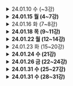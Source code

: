 <details>
  <summary>24.01.10 수 (~3강)</summary>
  <!-- 내용 -->
  **기존 자바 소스 살펴보기 및 코틀린 사용을 위한 세팅**

도서관리 애플리케이션 리팩토링 목표

1. Java로 작성된 도서관리 애플리케이션 이해
2. 테스트 코드의 필요성 이해, Junit5로 Spring Boot의 테스트 코드 작성
3. Kotlin으로 테스트를 작성하며 Kotlin 코드 작성에 익숙해진다.

코틀린을 사용하기 위해서는 plugin이 필요하다.

build.gradle을 열어 plugins 에 추가해야 한다.

```java
id 'org.jetbrains.kotlin.jvm' version '1.6.21'
```

또한 dependency도 추가해야 한다.

dependencies 부분에

```java
implementation 'org.jetbrains.kotlin:kotlin-stdlib-jdk8'
```

그리고 코틀린으로 컴파일 해야 하기 때문에

```java
compileKotlin {
    kotlinOptions {
        jvmTarget = "11"
    }
}

compileTestKotlin {
    kotlinOptions {
        jvmTarget = "11"
    }
}
```

JDK 버전에 맞춰 11로 세팅해준다.

위와 같이 build.gradle을 수정하고 refresh를 해준 뒤,

실제 코틀린 코드를 작성하기 위해 코틀린을 위한 패키지를 만들어준다.

src-main 경로에 java 패키지 아래 kotlin 디렉토리를 생성해준다.

마찬가지로 src-test 경로에도 kotlin 디렉토리를 생성해준다.

이후 자바의 패키지 구조와 동일하게 kotlin 디렉토리 안에도 패키지를 만들어준다.
</details>

<details>
  <summary><b>24.01.15 월 (4~7강)</b></summary>
  <!-- 내용 -->
  - **사칙연산 계산기에 대해 테스트 코드 작성 (수동 테스트)**
    
    ```java
    package com.group.libraryapp.calculator
    
    // 계산기 요구사항
    // 1. 계산기는 정수만을 취급한다.
    // 2. 계산기가 생성될 때 숫자를 1개 받는다.
    // 3. 최초 숫자가 기록된 이후에는 연산자 함수를 통해
    // 숫자를 받아 지속적으로 계산한다.
    class Calculator(
        var number: Int
    ) {
    
        fun add(operand: Int) {
            this.number += operand
        }
    
        fun minus(operand: Int) {
            this.number -= operand
        }
    
        fun multiply(operand: Int) {
            this.number *= operand
        }
    
        fun divide(operand: Int) {
            if (operand == 0) {
                throw IllegalArgumentException("0으로 나눌 수 없습니다")
            }
            this.number /= operand
        }
    
    }
    ```
    
    ```java
    package com.group.libraryapp.calculator
    
    fun main() {
        val calculatorTest = CalculatorTest()
    //    calculatorTest.addTest()
        calculatorTest.addTest2()
        calculatorTest.minusTest()
        calculatorTest.multiplyTest()
        calculatorTest.divideTest()
        calculatorTest.divideExceptionTest()
    }
    
    class CalculatorTest {
    
        //data class Calculator ; Calculator를 data class로 만들었을 때 add() 테스트 코드
        fun addTest() {
            // given : 테스트 대상을 만들어 준비하는 과정
            val calculator = Calculator(5)
    
            // when : 실제 우리가 테스트 하고 싶은 기능을 호출하는 과정
            calculator.add(3)
    
            // then : 호출 이후 의도한대로 결과가 나왔는지 확인하는 과정
            val expectedCalculator = Calculator(8)
            if (calculator != expectedCalculator) {
                throw IllegalStateException()
            }
        }
    
        // Calculator의 number를 private이 아닌 public(기본) 으로 만들었을 때 add() 테스트 코드
        fun addTest2() {
            // given
            val calculator = Calculator(5)
    
            // when
            calculator.add(3)
    
            // number가 private이 아니라 public 이면 setter가 열려서 거부감이 들 수 있다.
            // -> Calculator 안에서 public 커스텀 getter를 만들어 활용하면 된다.
            // ex.
    //        class Calculator(
    //                private var _number: Int
    //        ) {
    //
    //            // getter만 열어주기 위해 다음과 같은 방법 사용
    //            val number: Int
    //                get() = this._number
            // but 추가적인 코드가 필요하다는 비용이 발생하기 때문에
            // setter 를 그냥 열어두고 사용하지 않음으로 약속하는 것으로 한다.
    
            // then
            if (calculator.number != 8) {
                throw IllegalStateException()
            }
        }
    
        fun minusTest() {
            // given
            val calculator = Calculator(5)
    
            // when
            calculator.minus(3)
    
            // then
            if (calculator.number != 2) {
                throw IllegalStateException()
            }
        }
    
        fun multiplyTest() {
            // given
            val calculator = Calculator(5)
    
            // when
            calculator.multiply(3)
    
            // then
            if (calculator.number != 15) {
                throw IllegalStateException()
            }
        }
    
        fun divideTest() {
            // given
            val calculator = Calculator(5)
    
            // when
            calculator.divide(2)
    
            // then
            if (calculator.number != 2) {
                throw IllegalStateException()
            }
        }
    
        // divide 함수에서는 0이 들어가면 exception을 발생하게 해놨으므로 이 부분도 테스트 한다.
        fun divideExceptionTest() {
            // given
            val calculator = Calculator(5)
    
            // when
            try {
                calculator.divide(0)
            } catch (e: IllegalArgumentException) {
                if (e.message != "0으로 나눌 수 없습니다") {
                    throw IllegalStateException("기대하는 예외 메시지가 아닙니다.")
                }
                return // 테스트 성공!
            } catch (e: Exception) {
                throw IllegalStateException()
            }
    
            throw IllegalStateException("기대하는 예외가 발생하지 않았습니다.")
        }
    
        // 위처럼 수동으로 만든 테스트 코드의 단점 -> JUnit5 프레임워크 사용하는 게 좋다
        // 1. 테스트 클래와 메소드가 생길 때마다 메인 메소드에 수동으로 코드를
        // 작성해주어야 하고, 메인 메소드가 아주 커진다.
        // 테스트 메소드를 개별적으로 실행하기도 어렵다.
    
        // 2. 테스트가 실패한 경우 무엇을 기대하였고, 어떤 잘못된 값이 들어와
        // 실패했는지 알려주지 않는다.
        // 예외를 던지거나, try catch 를 사용해야 하는 등 직접 구현해야할 부분이 많아 불편하다.
    
        // 3. 테스트 메소드별로 공통적으로 처리해야 하는 기능이 있다면,
        // 메소드마다 중복이 생긴다.
    }
    ```
    
- **Junit5 사용법과 테스트 코드 리팩토링**
    - Junit5 에서 사용되는 5가지 어노테이션
        
        **@Test** : 테스트 메소드를 지정한다. 테스트 메소드를 실행하는 과정에서 오류가 없으면 성공이다.
        
        **@BeforeEach** : 각 테스트 메소드가 수행되기 전에 실행되는 메소드를 지정한다.
        
        **@AfterEach** : 각 테스트가 수행된 후에 실행되는 메소드를 지정한다.
        
        **@BeforeAll** : 모든 테스트를 수행하기 전에 최초 1회 수행되는 메소드를 지정한다.
        
        **@AfterAll** : 모든 테스트를 수행한 후 최후 1회 수행되는 메소드를 지정한다.
        
    - Junit5에서 자주 사용되는 단언문 몇 가지
        
        ```kotlin
        val isNew = true
        assertThat(isNew).isTrue
        assertThat(isNew).isFalse
        // true/ false 확인
        
        val people = listOf(Person("A"), Person("B"))
        assertThat(people).hasSize(2)
        // size 확인
        
        val people = listOf(Person("A"), Person("B"))
        assertThat(people).extracting("name").containsExactlyInAnyOrder("A", "B")
        // 주어진 컬렉션 안의 item 들에서
        // name 이라는 프로퍼티를 추출한 후
        // 그 값이 A와 B인지 검증
        
        val people = listOf(Person("A"), Person("B"))
        assertThat(people).extracting("name").containsExactly("A", "B")
        // 주어진 컬렉션 안의 item 들에서
        // name 이라는 프로퍼티 추출한 후
        // 그 값이 A와 B인지 검증 (순서까지 확인)
        
        assertThrows<IllegalArgumentException> {
        	function1()
        }
        // function1 함수를 실행했을 때
        // IllegalArgumentException이 나오는지 검증
        
        val message = assertThrows<IllegalArgumentException> {
        	function1()
        }.message
        assertThat(message).isEqualTo("잘못된 값이 들어왔습니다")
        // message를 가져와 예외 메시지를 확인할 수 있다.
        ```
        
    - Junit5로 리팩토링
        
        ```kotlin
        package com.group.libraryapp.calculator
        
        import org.assertj.core.api.AssertionsForInterfaceTypes.assertThat
        import org.junit.jupiter.api.Test
        import org.junit.jupiter.api.assertThrows
        
        class JunitCalculatorTest {
        
            @Test
            fun addTest() {
                // given
                val calculator = Calculator(5)
        
                // when
                calculator.add(3)
        
                // then
                assertThat(calculator.number).isEqualTo(8)
                // 만약 기대값을 다르게 한다면 fail 이 나며 아래와 같이 나온다
        //        expected: 7
        //        but was: 8
            }
        
            @Test
            fun minusTest() {
                // given
                val calculator = Calculator(5)
        
                // when
                calculator.minus(3)
        
                // then
                assertThat(calculator.number).isEqualTo(2)
            }
        
            @Test
            fun multiplyTest() {
                // given
                val calculator = Calculator(5)
        
                // when
                calculator.multiply(3)
        
                // then
                assertThat(calculator.number).isEqualTo(15)
            }
        
            @Test
            fun divideTest() {
                // given
                val calculator = Calculator(5)
        
                // when
                calculator.divide(2)
        
                // then
                assertThat(calculator.number).isEqualTo(2)
            }
        
            @Test
            fun divideExceptionTest() {
                // given
                val calculator = Calculator(5)
        
                // when & then
                val message = assertThrows<IllegalArgumentException> {
                    calculator.divide(0)
                }.message
        
                assertThat(message).isEqualTo("0으로 나눌 수 없습니다")
            }
        
        		@Test
            fun divideExceptionTest2() {
                // given
                val calculator = Calculator(5)
        
                // when & then
                assertThrows<IllegalArgumentException> {
                    calculator.divide(0)
                }.apply {
                    assertThat(message).isEqualTo("0으로 나눌 수 없습니다")
                }
            }
        }
        ```
</details>

<details>
  <summary>24.01.16 화 (7~8강)</summary>
  <!-- 내용 -->
  - **Junit5로 Spring Boot 테스트 하기**
    
    어떤 계층을 어떻게 테스트 해야 할까?
    
    - Spring Boot의 Layered Architecture
        
        Controller : 스프링 컨텍스트에 의해 관리되는 Bean
        
        Service : 스프링 컨텍스트에 의해 관리되는 Bean
        
        Repository : 스프링 컨텍스트에 의해 관리되는 Bean
        
        Domain : 순수한 Java 객체(POJO)
        
    - Spring Boot 각 계층을 테스트 하는 방법
        
        Domain 계층 : 클래스를 테스트하는 것과 동일
        
        Service, Repository 계층 : 스프링 빈을 사용하는 테스트 방법 사용 (@SpringBootTest), 데이터 위주 검증
        
        Controller 계층 : 스프링 빈을 사용하는 테스트 방법 사용(@SpringBootTest), 응답받은 JSON을 비롯한 HTTP 위주의 검증
        
    - 어떤 계층을 테스트 해야 할까?
        
        당연히 best는 모든 계층에 대해 많은 case를 검증하는 것 but 현실적으로 유지 보수와 코딩 시간을 고려해 보통 Service 계층을 테스트 한다.(A를 보냈을 때 B가 잘 나오는지, 원하는 로직을 잘 수행 하는지 검증할 수 있기 때문)
        
    - 예시
        
        ```kotlin
        package com.group.libraryapp.service.user
        
        import com.group.libraryapp.domain.user.User
        import com.group.libraryapp.domain.user.UserRepository
        import com.group.libraryapp.dto.user.request.UserCreateRequest
        import com.group.libraryapp.dto.user.request.UserUpdateRequest
        import org.assertj.core.api.AssertionsForInterfaceTypes.assertThat
        import org.junit.jupiter.api.AfterEach
        import org.junit.jupiter.api.DisplayName
        import org.junit.jupiter.api.Test
        import org.springframework.beans.factory.annotation.Autowired
        import org.springframework.boot.test.context.SpringBootTest
        
        @SpringBootTest
        class UserServiceTest @Autowired constructor( // 생성자에 @Autowired 를 공통으로 붙인다
        //        @Autowired
                private val userRepository: UserRepository,
        //        @Autowired
                private val userService: UserService,
        ) {
        
            @AfterEach
            fun clean() {
                userRepository.deleteAll()
            }
        
            @Test
            @DisplayName("유저 저장이 정상 동작한다")
            fun saveUserTest() {
                // given
                val request = UserCreateRequest("김현준", null)
        
                // when
                userService.saveUser(request)
                // 하나를 저장하고
        
                // then
                val results = userRepository.findAll()
        
                assertThat(results).hasSize(1)
                // 생성된 유저가 진짜 1개인지 검증
        
                assertThat(results[0].name).isEqualTo("김현준")
                assertThat(results[0].age).isNull()
                // 생성된 유저의 정보가 저장하려는 값과 일치하는지 검증
                // -> results[0].age must not be null : NPE 발생
                // -> java 코드로 Integer로 돼있지만 코틀린에서는 null 허용인지 모르기 때문에
                // null이 안들어갈 것이라고 가정하고 가져옴 (플랫폼 타입)
                // => age getter에 @Nullable(jetbrains) 붙여주면 된다
            }
        
            @Test
            @DisplayName("유저 조회가 정상 동작한다")
            fun getUsersTest() {
                // given
                userRepository.saveAll(listOf(
                    User("A", 20),
                    User("B", null),
                ))
        
                // when
                val results = userService.getUsers()
        
                // then
                assertThat(results).hasSize(2) // 각각의 테스트를 할 때는 테스트가 성공하지만, 전체 테스트일 때는 실패(Expected size: 2 but was: 3 in:)한다.
                // -> 두 테스트가 Spring Context를 공유하기 때문에
                // => 테스트가 끝나면 공유 자원인 DB를 깨끗하게 해줘야 한다 : @AfterEach를 활용
                assertThat(results).extracting("name").containsExactlyInAnyOrder("A", "B")
                assertThat(results).extracting("age").containsExactlyInAnyOrder(20, null)
            }
        
            @Test
            @DisplayName("유저 이름 수정이 정상 동작한다")
            fun updateUserNameTest() {
                // given
                val savedUSer = userRepository.save(User("A", null))
                val request = UserUpdateRequest(savedUSer.id, "B")
        
                // when
                userService.updateUserName(request)
        
                // then
                val result = userRepository.findAll()[0]
                assertThat(result.name).isEqualTo("B")
            }
        
            @Test
            @DisplayName("유저 삭제가 정상 동작한다")
            fun deleteUserTest() {
                // given
                userRepository.save(User("A", null))
        
                // when
                userService.deleteUser("A")
        
                // then
                assertThat(userRepository.findAll()).isEmpty()
            }
        }
        ```
</details>

<details>
  <summary><b>24.01.18 목 (9~11강)</b></summary>
  <!-- 내용 -->
  **BookServiceTest 만들기**

```kotlin
package com.group.libraryapp.service.book

import com.group.libraryapp.domain.book.Book
import com.group.libraryapp.domain.book.BookRepository
import com.group.libraryapp.domain.user.User
import com.group.libraryapp.domain.user.UserRepository
import com.group.libraryapp.domain.user.loanhistory.UserLoanHistory
import com.group.libraryapp.domain.user.loanhistory.UserLoanHistoryRepository
import com.group.libraryapp.dto.book.request.BookLoanRequest
import com.group.libraryapp.dto.book.request.BookRequest
import com.group.libraryapp.dto.book.request.BookReturnRequest
import org.assertj.core.api.AssertionsForInterfaceTypes.assertThat
import org.junit.jupiter.api.AfterEach
import org.junit.jupiter.api.DisplayName
import org.junit.jupiter.api.Test
import org.junit.jupiter.api.assertThrows
import org.springframework.beans.factory.annotation.Autowired
import org.springframework.boot.test.context.SpringBootTest

@SpringBootTest
class BookServiceTest @Autowired constructor(

        private val bookService: BookService,
        private val bookRepository: BookRepository,
        private val userRepository: UserRepository,
        private val userLoanHistoryRepository: UserLoanHistoryRepository,
){

    @AfterEach
    fun clean() {
        bookRepository.deleteAll()
        userRepository.deleteAll()
    }

    @Test
    @DisplayName(value = "책 등록이 정상 동작한다")
    fun saveBookTest() {
        // given
        val request = BookRequest("이상한 나라의 앨리스")

        // when
        bookService.saveBook(request)

        // then
        val books = bookRepository.findAll()
        assertThat(books).hasSize(1)
        assertThat(books[0].name).isEqualTo("이상한 나라의 앨리스")
    }

    @Test
    @DisplayName(value = "책 대출이 정상 동작한다")
    fun loanBookTest() {
        // given
        bookRepository.save(Book("이상한 나라의 앨리스"))
        val savedUser = userRepository.save(User("김현준", null))
        val request = BookLoanRequest("김현준", "이상한 나라의 앨리스")

        // when
        bookService.loanBook(request)

        // then
        val results = userLoanHistoryRepository.findAll()
        assertThat(results).hasSize(1)
        assertThat(results[0].bookName).isEqualTo("이상한 나라의 앨리스")
        assertThat(results[0].user.id).isEqualTo(savedUser.id)
        assertThat(results[0].isReturn).isFalse()
    }

    @Test
    @DisplayName(value = "책이 진작 대출되어 있다면, 신규 대출이 실패한다")
    fun loanBookFailTest() {
        // given
        bookRepository.save(Book("이상한 나라의 앨리스"))
        val savedUser = userRepository.save(User("김현준", null))
        userLoanHistoryRepository.save(UserLoanHistory(savedUser, "이상한 나라의 앨리스", false))
        val request = BookLoanRequest("김현준", "이상한 나라의 앨리스")

        // when & then
        val message = assertThrows<IllegalArgumentException> {
            bookService.loanBook(request)
        }.message
        assertThat(message).isEqualTo("진작 대출되어 있는 책입니다")
    }

    @Test
    @DisplayName("책 반납이 정상 동작한다")
    fun returnBookTest() {
        // given
        bookRepository.save(Book("이상한 나라의 앨리스"))
        val savedUser = userRepository.save(User("김현준", null))
        userLoanHistoryRepository.save(UserLoanHistory(savedUser, "이상한 나라의 앨리스", false))
        val request = BookReturnRequest("김현준", "이상한 나라의 앨리스")

        // when
        bookService.returnBook(request)

        // then
        val results = us  erLoanHistoryRepository.findAll()
        assertThat(results).hasSize(1)
        assertTha  t(results[0].isReturn).isTrue()
    }

}
```
</details>

<details>
  <summary><b>24.01.22 월 (12~14강)</b></summary>
  <!-- 내용 -->
  - **도메인 계층을 Kotlin으로 변경하기 (12, 13강)**
    
    ```kotlin
    @Entity
    class User(
            var name: String,
    
            val age: Int?, // age는 null 허용해서 '?' 붙였다
    
            @OneToMany(mappedBy = "user", cascade = [CascadeType.ALL], orphanRemoval = true)
            // cascade 설정시 java와 다르게 대괄호로 감싸야 한다. : [CascadeType.ALL]
            val userLoanHistories: MutableList<UserLoanHistory> = mutableListOf(),
    
            @Id
            @GeneratedValue(strategy = GenerationType.IDENTITY)
            val id: Long? = null,
    ) {
    
        init {
            if(name.isBlank()) {
                throw IllegalArgumentException("이름은 비어 있을 수 없습니다")
            }
        }
    
        fun updateName(name: String) {
            this.name = name
        }
    
        fun loanBook(book: Book) {
            this.userLoanHistories.add(UserLoanHistory(this, book.name, false))
        }
    
        fun returnBook(bookName: String) {
            this.userLoanHistories.first() { history -> history.bookName == bookName }
    				.doReturn()
            // first : 조건에 만족하는 첫번째 요소 찾아옴
        }
    }
    ```
    
- **Kotlin과 JPA를 함께 사용할 때 주의점**
    1. **setter**
    
    ```kotlin
    @Entity
    class User(
    	var name: String,
    	
    	val age: Int?,
    )
    ```
    
    ```kotlin
    fun updateName(name: String) {
    	this.name = name
    }
    ```
    
    setter 대신 좋은 이름의 함수를 사용하는 것이 훨씬 clean하다.
    
    var 프로퍼티가 퍼블릭으로 열려있기 때문에 setter를 쓸 수도 있지만 setter 대신에 좋은 이름의 함수를 사용하는 것이 훨씬 좋기 때문에 위처럼 사용
    
    but, name에 대한 setter는 public 이기 때문에 updateName 메서드를 사용하는 대신 setter를 사용할수도 있다.
    
    근데 Java 코드에서는 애초에 setter를 안 만들어주는 것을 지향하기 때문에 코드 상 setter를 열린 상태로 두는 것이 불편할 수 있다.
    
    public getter는 꼭 필요하기 때문에 setter만 private하게 만드는 것이 최선이다!
    
    → setter를 private 하게 만드는 방법 2 가지
    
    1. backing property(관례상 ‘_’를 붙인 프로퍼티)를 이용하기
    
    ```kotlin
    class User(
    	private var _name: String
    ) {
    	
    	val name: String
    		get() = this._name
    }
    ```
    
    1. custom setter 이용하기
    
    ```kotlin
    class User(
    	name: String
    ) {
    	
    	var name = name
    		private set
    }
    ```
    
    하지만 위 두 방법 모두 클래스에 필드(프로퍼티)가 많아질수록 번거롭다는 단점이 있다.
    
    > 지식공유자님 개인적으로는 setter를 public으로 열어 두지만, 사용하지 않는 방법을 선호
    자바 개발자라면 보통 setter 사용 지양
    어떻게 보면 Trade-Off의 영역, 팀 컨벤션을 잘 맞춘 다면 setter를 열어줘도 된다.
    > 
    
    1. **생성자 안의 프로퍼티. 클래스 body 안의 프로퍼티**
    
    ```kotlin
    @Entity
    class User(
    	var name: String,
    	
    	val age: Int?,
    
    	@OneToMany(mappedBy = "user", cascade = [CascadeType.ALL],
    		orphanRemoval = true)
    	val userLoanHistories: MutableList<UserLoanHistory> = mutableListOf(),
    
    	@Id
    	@GeneratedValue(strategy = GenerationType.IDENTITY)
    	val id: Long? = null,
    )
    ```
    
    꼭 primary constructor 안에 모든 프로퍼티를 넣어야 할까?
    
    ```kotlin
    @Entity
    class User(
    	var name: String,
    	
    	val age: Int?,
    ) {
    
    	@OneToMany(mappedBy = "user", cascade = [CascadeType.ALL],
    		orphanRemoval = true)
    	val userLoanHistories: MutableList<UserLoanHistory> = mutableListOf()
    
    	@Id
    	@GeneratedValue(strategy = GenerationType.IDENTITY)
    	val id: Long? = null,
    ```
    
    위 처럼 만들면 생성자는 name, age만 갖게 되고 실제 body 안에 userLoanHistories와 id 가 들어가게 할 수 있다. 단지 User를 만드는 과정에서 userLoanHistories를 바로 넣어줄 수 없게 된다. 위 예시코드를 포함하고 있는 프로젝트에서는 비즈니스 로직상 유저가 따로 생기고 생겨있는 유저에 대해서 대출현황(userLoanHistories)을 넣어주는 코드가 별도로 존재하기 때문에 body에 넣어도 무방하다.
    
    > 1. 모든 프로퍼티를 생성자에 넣는다.
    2. 프로퍼티를 생성자 혹은 클래스 body 안에 구분해서 넣을 때 명확한 기준이 있다.
    ?그냥 1번 방법을 사용하면 크게 생각하지 않아도 될 것 같다.
    > 
    
    1. **JPA와 data class**
        
        data class는 equals, hashCode, toString 등의 함수들을 자동으로 만들어주는 역할
        
        근데 Entity는 data class를 피하는 것이 좋다. 왜냐하면 equals, hashCode, toString 모두 JPA Entity와는 100% 어울리지 않는 메소드라서
        
        ex. User와 UserLoanHistory의 관계가 1:N 일 때
        
        User의 equals 가 호출된다면, User의 equals가 UserLoanHistory의 equals를 부르게 되고 UserLoanHistory도 User가 있으므로 user의 equals 를 부르게 되어 서로 호출하다가 stackOverFlow가 터질 수 있고, 
        
    
    <aside>
    💡 **TIP**
    Entity가 생성되는 로직을 추적하고 싶다면, constructor 지시어를 명시적으로 작성하자!
    
    </aside>
    
- **Kotlin과 JPA를 함께 사용할 때 추가적으로 고려해야 할 내용 (@ManyToOne Lazy Fetching 적용 방법)**
    
    build.gradle에 아래와 같은 스크립트를 추가해주시면 됩니다!!
    
    ```java
    plugins {
      id "org.jetbrains.kotlin.plugin.allopen" version "1.6.21"
    }
    
    // plugins, dependencies와 같은 Level (즉 build.gradle 최상단)
    allOpen {
      annotation("javax.persistence.Entity")
      annotation("javax.persistence.MappedSuperclass")
      annotation("javax.persistence.Embeddable")
    }
    ```
    
    그 이유는 다음과 같습니다!
    
    아시다시피, Kotlin은 기본적으로 Class도 final, 함수도 final입니다!! (즉, 상속과 오버라이드를 막아두었습니다!)
    
    하지만 JPA를 사용할 때 Proxy Lazy Fetching을 완전히 이용하려면  클래스가 상속 가능해야 합니다!! 제가 확인해본 바로는 @OneToMany에 있어서는 Lazy Fetching이 동작하지만 @ManyToOne에 대해서는 Lazy Fetching 옵션을 명시적으로 주더라도 동작하지 않았습니다.
    
    그래서 all-open 기능을 통해 @Entity 클래스들은 Decompile을 했을 때도 class가 열려 있게끔 처리해주어야 하고, 위의 스크립트가 바로 그런 역할을 수행하게 됩니다.
</details>

<details>
  <summary>24.01.23 화 (15~20강)</summary>
  <!-- 내용 -->
  리포지토리, 서비스, DTO, 컨트롤러를 코틀린으로 리팩토링

```kotlin
interface UserRepository : JpaRepository<User, Long> {

    fun findByName(name: String): User? // java 에서 Optional<User>
}
```

```kotlin
@Transactional
fun saveUser(request: UserCreateRequest) {
    val newUser = User(request.name, request.age)
    // User 생성자에 디폴트 파라미터가 들어가있기 때문에 Java에서 처럼 null 등으로 값을 넣어줄 필요가 없다.
    userRepository.save(newUser)
}
```

```kotlin
package com.group.libraryapp.dto.user.response

import com.group.libraryapp.domain.user.User

data class UserResponse( // dto는 웬만하면 data class 로 만드는 게 유용하다
        // 주생성자에서는 user를 바로 받지 않고 각각의 프로퍼티를 파라미터로 받게끔
        val id: Long,
        val name: String,
        val age: Int?
) {

    companion object { // 동행 객체
        // 정적 팩토리 메서드
        fun of(user: User): UserResponse {
            return UserResponse(
                    id = user.id!!, // 이 response에는 id: Long 이기 때문에 null 아님 단언
                    name = user.name,
                    age = user.age
            )
        }
    }

// 아래 방법 보다는 위 정적 팩토리 메서드가 좋은 방법
// 부생성자에서 user를 바로 받게 만듦
//    constructor(user: User): this( // this를 통해 주생성자를 부름
//        id = user.id!!, // 이 response에는 id: Long 이기 때문에 null 아님 단언
//        name = user.name,
//        age = user.age
//    )

//    init {
//        id = user.id!!
//        name = user.name
//        age = user.age
//    }
}
```

```kotlin
@GetMapping("/user")
fun getUsers(): List<UserResponse> = userService.getUsers() // 이런 형태도 사용 가능; 이 형태가 더 좋다라는 것은 아님

@DeleteMapping("/user")
fun deleteUser(@RequestParam name: String) { // 만약 name이 nullable 하려면(required = false) 'String?' 을 쓰면 스프링이 인식한다
    userService.deleteUser(name)
}
```

코틀린에서 할 수 있는 리팩토링 예시(util 파일 활용)

```kotlin
@Transactional
fun updateUserName(request: UserUpdateRequest) {
    val user = userRepository.findByIdOrThrow(request.id) ?: fail() // findByIdOrThrow : CrudRepository 의 확장 함수를 만듦 <- findByIdOrNull(id) : springframework 에서 코틀린을 위해 제공해주는 메서드
    user.updateName(request.name)
}
```

```kotlin
package com.group.libraryapp.util

import org.springframework.data.repository.CrudRepository
import org.springframework.data.repository.findByIdOrNull

// exception 공통 처리 부분(throw IllegalArgumentException())을 메서드로 리팩토링
fun fail(): Nothing {
    throw IllegalArgumentException()
}

fun <T, ID> CrudRepository<T, ID>.findByIdOrThrow(id: ID): T {
    return this.findByIdOrNull(id) ?: fail()
}
// CrudRepository 의 확장 함수를 커스텀
// null 로 찾아왔을 때 exception 을 발생 시키는 메서드
```

```kotlin
implementation 'com.fasterxml.jackson.module.jakson-module-kotlin:2.13.3'
// 코틀린에서도 자바에서처럼 json을 객체로 mapping 할 수 있게 해주는 의존성 (없으면 parsing 에러)
```
</details>

<details>
  <summary><b>24.01.24 수 (21강)</b></summary>
  <!-- 내용 -->
  추가 요구 사항 : 책의 분야 추가하기

```java
package com.group.libraryapp.domain.book

import javax.persistence.Entity
import javax.persistence.GeneratedValue
import javax.persistence.GenerationType
import javax.persistence.Id

@Entity
class Book(
    val name: String,

    val type: String,

    @Id
    @GeneratedValue(strategy = GenerationType.IDENTITY)
    val id: Long? = null,
) {

    init {
        if (name.isBlank()) {
            throw IllegalArgumentException("이름은 비어 있을 수 없습니다.")
        }
    }

    companion object {

        // Object Model 패턴
        // 테스트를 위한 함수; 생성자를 직접 이용하지 않는게 좋다(테스트 코드 상에서 일일이 수정이 없어 편하다)
        fun fixture(
                name: String = "책 이름", // default 파라미터를 넣어 값을 안받아도 Book 객체를 생성할 수 있게
                type: String = "COMPUTER",
                id: Long? = null,
        ): Book {
            return Book(
                    name = name,
                    type = type,
                    id = id,
            )
        }
    }

}

////////////////////////////////
// test 클래스
Book.fixture("이상한 나라의 앨리스")
```
</details>

<details>
  <summary><b>24.01.26 금 (22~24강)</b></summary>
  <!-- 내용 -->
  **Enum Class를 활용해 책의 분야 리팩토링 하기**

기존에 Book 클래스에 type 필드를 String 타입으로 만들었는데, 이 때 생기는 문제점이 몇가지 있다.

1. 요청을 검증하고 있지 않아 type으로 받을 값이 아니어도 들어온다. 검증을 추가할 수 있지만 번거롭다.
2. 코드만 보았을 때, DB 테이블에 실제로 어떤 값이 들어가는지 알 수 없다. 
3. type과 관련된 새로운 로직을 작성할 때 번거롭다.
    1. 예를 들어, 책을 대출할 때마다 분야별로 ‘이벤트 점수’를 준다면? when 절을 이용해서 분기처리 해야된다..
        
        ```kotlin
        fun getEventScore(): Int {
        	return when (type) {
        		"COMPUTER" -> 10
        		"ECONOMY" -> 8
        		"SOCIETY", "LANGUAGE", "SCIENCE" -> 5
        		// 코드에 분기가 들어가고
        		else -> throw IllegalArgumentException("잘못된 타입입니다")
        		// 실행되지 않을 else문이 존재
        	}	
        }
        
        // 문자열 타이핑은 실수할 여지가 많고
        // 새로운 type이 생기는 경우 로직 추가를 놓칠 수 있다.
        ```
        

→ Enum Class를 만들어 해결

```kotlin
enum class BookType(val score: Int) {
	COMPUTER(10),
	ECONOMY(8),
	SOCIETY(5),
	LANGUAGE(5),
	SCIENCE(5),
}
```

```kotlin
fun getEventScore(): Int {
	return type.score
}
```

but, 이렇게만 만들어 놓으면 DB에 숫자로 저장이 된다.

이 때 생기는 문제점은

1. 기존 Enum의 순서가 바뀌면 안된다.
2. 기존 Enum을 삭제하고 새로운 Enum 타입을 추가하는 것이 제한적이다.

→ DB에도 숫자가 아닌 문자열로 들어가게 하기 위해서 엔티티에서 해당 프로퍼티에 어노테이션을 달아줘야 한다.

```kotlin
@Enumerated(EnumType.STRING)
val type: BookType,
```

**Boolean에도 Enum 활용하기**

예를 들어 User 테이블에 유저의 휴면 여부를 파악하기 위해 유저의 활성 여부를 isActive 라는 Boolean 타입의 프로퍼티로 추가했다고 가정해보자. 이 때는 휴면 여부에 따라 yes or no 로 명확하므로 문제가 없지만, 다음과 같은 추가 요구 사항이 생겼다고 생각하자.

‘유저의 탈퇴 여부를 soft 하게 관리해주세요 : 탈퇴는 휴면을 해제하여 로그인 한 후 이루어진다.’ 

*soft : 실제 DB에는 데이터가 남아있지만, 시스템 상으로는 삭제된 것처럼 관리하는 방식

그래서 isActive가 아닌 또 다른 프로퍼티인 isDeleted라는 Boolean 타입의 프로퍼티를 추가할 수 있다.

이렇게 하나의 테이블에 서로 영향을 끼치는 Boolean이 2개가 되면 문제가 생긴다.

1. Boolean이 2개가 있기 때문에 코드를 이해하기 어려워진다.
    - 한 객체가 여러 상태를 표현할 수록 이해하기 어렵다.
    - 현재 경우의 수는 2^2, 즉 4가지이다.
    - 4가지도 충분히 어렵지만, 여기서 Boolean 이 더 늘어나면 경우의 수는 기하급수적으로 늘어난다.
2. Boolean 2개로 표현되는 4가지 상태가 모두 유의미하지 않다.
    - (isActive, isDeleted)는 총 4가지 경우가 있다.
        - (false, false) - 휴면 상태인 유저
        - (false, true) - 휴면이면서 탈퇴한 유저; 이런 상태는 불가능 하다.
        - (true, false) - 휴면이 아닌 활성화된 유저이다.
        - (true, true) - 탈퇴한 유저이다.
    
    → 실제로 불가능한 상태이지만 코드 상에서는 가능해서 유지 보수를 어렵게 만든다.
    

→ Enum을 써서 서로 관련된 Boolean 파라미터를 한 번에 관리하는 것으로 해결

```kotlin
enum class UserStatus {
    ACTIVE,
    IN_ACTIVE,
    DELETED,
}
```

1. 필드 1개로 여러 상태를 표현할 수 있기 때문에 코드의 이해가 쉬워진다.
2. 정확하게 유의미한 상태만 나타낼 수 있기 때문에 코드의 유지보수가 용이해진다.
</details>

<details>
  <summary><b>24.01.31 수 (25~27강)</b></summary>
  <!-- 내용 -->
  **두 번째 요구사항 추가하기 - 도서 대출 현황**

1. join 쿼리의 종류와 차이점을 이해한다.
2. JPA N+1 문제가 무엇이고 발생하는 원인을 이해한다.
3. N+1 문제를 해결하기 위한 방법을 이해하고 활용할 수 있다.
4. 새로운 API를 만들 때 생길 수 있는 고민 포인트를 이해하고 적절한 감을 잡을 수 있다.

**요구사항**

1. 유저 대출 현황을 보여준다.
2. 과거에 대출했던 기록과 현재 대출 중인 기록을 보여준다.
3. 아무런 기록이 없는 유저도 화면에 보여져야 한다.

**Controller를 구분하는 3가지 기준**

1. 화면에서 사용되는 API 끼리 모아 둔다.
    1. 장점 : 화면에서 어떤 API가 사용되는 지 한 눈에 알기 용이하다.
    2. 단점 : 한 API가 여러 화면에서 사용되면 위치가 애매하다. , 서버 코드가 화면에 종속적이다.
2. 동일한 도메인끼리 API를 모아 둔다
    1. 장점 : 화면과 무관하게 서버 코드는 변경되지 않아도 된다. , 비슷한 API 끼리 모이게 되면 코드의 위치를 예측할 수 있다.
    2. 단점 : 이 API가 어디서 사용되는지 서버 코드만 보고 알기는 어렵다.
3. (간혹) 1 API 1 Controller를 사용한다.
    1. 장점 : 화면 위치와 무관하게 서버 코드는 변경되지 않아도 된다.
    2. 단점 : 이 API가 어디서 사용되는지 서버 코드만 보고 알기는 어렵다.

**테스트 코드 개발**

무엇을 검증해야 할까?

1. 사용자가 지금까지 한 번도 책을 빌리지 않은 경우에도 API 응답에 잘 포함되어 있어야 한다.
2. 사용자가 책을 빌리고 아직 반납하지 않은 경우 isReturn 값이 false로 잘 들어 있어야 한다.
3. 사용자가 책을 빌리고 반납한 경우 isReturn 값이 true로 잘 들어 있어야 한다.
4. 사용자가 책을 여러권 빌렸는데, 반납을 한 책도 있고 하지 않은 책도 있는 경우 중첩된 리스트에 여러 권이 정상적으로 들어가 있어야 한다.

2, 3번은 4번 검증에 포함됨

하나의 서비스를 검증할 때 테스트 사항이 만다면 하나의 테스트로 관리하는 게 좋을까 여러 개가 좋을까?

→ 복잡한 테스트 1개 보다, 간단한 테스트 2개가 유지보수하기 용이하다.

→ 두 개의 테스트 중 앞의 테스트가 실패하는 경우에는 뒤의 테스트는 아예 수행되지 않아 검증을 하지 못한다.
</details>

<details>
  <summary><b>24.01.31 수 (28~31강)</b></summary>
  <!-- 내용 -->
**SQL JOIN 이란? - skip**

**N+1 문제를 해결하기 위한 방법 - fetch join**

1:N 관계에서 발생하는 N+1을 해결

```kotlin
// N+1 이 발생하는 코드
return userRepository.findAll().map { user ->
    // 여러 user는 한 번의 쿼리에서 가져오지만,
    UserLoanHistoryResponse(
            name = user.name,
            books = user.userLoanHistories.map { history ->
                // userLoanHistories 를 get 하는 순간
                // select * from user_loan_history where user_id = ? 쿼리가 user_id 의 개수만큼 발생한다 (N+1)
                BookHistoryResponse(
                        name = history.bookName,
                        isReturn = history.status == UserLoanStatus.RETURNED
                )
            }
    )
}
```

위 처럼 문제가 발생하는 코드를 수정하기 위해

```kotlin
return userRepository.findAllWithHistories().map(UserLoanHistoryResponse::of)
```

```kotlin
@Query("SELECT DISTINCT u FROM User u " +
            "LEFT JOIN FETCH u.userLoanHistories")
fun findAllWithHistories(): List<User>
```

- user와 userLoanHistories 는 1:N 연관관계임을 생각
- 대출기록(userLoanHistory)이 없는 user 도 다 가져올 것이니까 LEFT JOIN 사용
- user 가 userLoanHistory 와 join 하면서 여러 row 를 가져오는 것을 방지하기 위해 DISTINCT 사용
- N+1 쿼리를 없애기 위해 fetch join 사용

그리고 리팩토링을 위해 다음과 같이 코드 수정

```kotlin
@Entity
class UserLoanHistory(
        @ManyToOne
        val user: User,

        val bookName: String,

        var status: UserLoanStatus = UserLoanStatus.LOANED,

        @Id
        @GeneratedValue(strategy = GenerationType.IDENTITY)
        val id: Long? = null,
) {

    // 재활용하는 경우가 많은 변수의 경우 엔티티 내에서 관리하면 좋다.
    val isReturn: Boolean
        get() = this.status == UserLoanStatus.RETURNED
...
```

- 값을 변환하여 자주 사용하는 변수의 경우 엔티티 내에서 프로퍼티로 만들어 관리

```kotlin
data class UserLoanHistoryResponse(
        val name: String, // 유저 이름
        val books: List<BookHistoryResponse>
) {
    companion object {
        fun of(user: User): UserLoanHistoryResponse {
            return UserLoanHistoryResponse(
                name = user.name,
                books = user.userLoanHistories.map(BookHistoryResponse::of)
            )
        }
    }
}

data class BookHistoryResponse(
        val name: String, // 책 이름
        val isReturn: Boolean,
) {
    companion object { // 정적 팩토리 메서드를 관리하기 위해 동행객체 사용
        fun of(history: UserLoanHistory): BookHistoryResponse {
            return BookHistoryResponse(
                    name = history.bookName,
//                    isReturn = history.status == UserLoanStatus.RETURNED
                    isReturn = history.isReturn
            )
        }
    }
}
```

- 정적 팩토리 메서드 (`of(entity: Entity)`) 를 만들어 entity → dto 로 변환하는 코드를 dto 에서 관리함으로써 서비스 계층 코드를 보다 심플하게 관리
</details>
